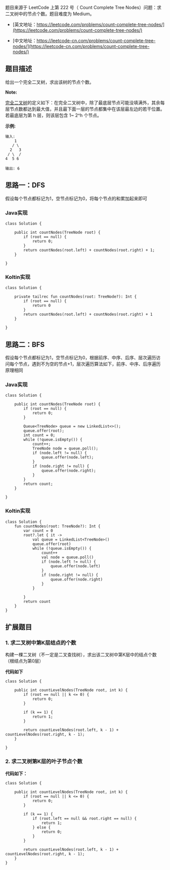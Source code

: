 题目来源于 LeetCode 上第 222 号（ Count Complete Tree Nodes）问题：求二叉树中的节点个数。题目难度为 Medium。

* [英文地址：https://leetcode.com/problems/count-complete-tree-nodes/](https://leetcode.com/problems/count-complete-tree-nodes/)

* [中文地址：https://leetcode-cn.com/problems/count-complete-tree-nodes/](https://leetcode-cn.com/problems/count-complete-tree-nodes/)

## 题目描述

给出一个完全二叉树，求出该树的节点个数。

**Note:**

[完全二叉树](https://en.wikipedia.org/wiki/Binary_tree#Types_of_binary_trees)的定义如下：在完全二叉树中，除了最底层节点可能没填满外，其余每层节点数都达到最大值，并且最下面一层的节点都集中在该层最左边的若干位置。若最底层为第 h 层，则该层包含 1~ 2^h 个节点。


**示例:**

```
输入: 
    1
   / \
  2   3
 / \  /
4  5 6

输出: 6
```

## 思路一：DFS

假设每个节点都标记为1，空节点标记为0，将每个节点的和累加起来即可

### Java实现

```
class Solution {

    public int countNodes(TreeNode root) {
        if (root == null) {
            return 0;
        }
        return countNodes(root.left) + countNodes(root.right) + 1;
    }

}
```

### Koltin实现

```
class Solution {

    private tailrec fun countNodes(root: TreeNode?): Int {
        if (root == null) {
            return 0
        }
        return countNodes(root.left) + countNodes(root.right) + 1
    }
    
}
```

## 思路二：BFS

假设每个节点都标记为1，空节点标记为0，根据前序、中序、后序、层次遍历访问每个节点，遇到不为空的节点+1，层次遍历算法如下，前序、中序、后序遍历原理相同

### Java实现

```
class Solution {

    public int countNodes(TreeNode root) {
        if (root == null) {
            return 0;
        }

        Queue<TreeNode> queue = new LinkedList<>();
        queue.offer(root);
        int count = 0;
        while (!queue.isEmpty()) {
            count++;
            TreeNode node = queue.poll();
            if (node.left != null) {
                queue.offer(node.left);
            }
            if (node.right != null) {
                queue.offer(node.right);
            }
        }
        return count;
    }

}
```

### Koltin实现

```
class Solution {
    fun countNodes(root: TreeNode?): Int {
        var count = 0
        root?.let { it ->
            val queue = LinkedList<TreeNode>()
            queue.offer(root)
            while (!queue.isEmpty()) {
                count++
                val node = queue.poll()
                if (node.left != null) {
                    queue.offer(node.left)
                }
                if (node.right != null) {
                    queue.offer(node.right)
                }
            }

        }
        return count
    }
}
```


## 扩展题目

### 1. 求二叉树中第K层结点的个数

构建一棵二叉树（不一定是二叉查找树），求出该二叉树中第K层中的结点个数（根结点为第0层）

**代码如下**

```
class Solution {

    public int countLevelNodes(TreeNode root, int k) {
        if (root == null || k <= 0) {
            return 0;
        }

        if (k == 1) {
            return 1;
        }

        return countLevelNodes(root.left, k - 1) + countLevelNodes(root.right, k - 1);
    }

}
```

### 2. 求二叉树第K层的叶子节点个数

**代码如下：**

```
class Solution {

    public int countLevelNodes(TreeNode root, int k) {
        if (root == null || k <= 0) {
            return 0;
        }

        if (k == 1) {
            if (root.left == null && root.right == null) {
                return 1;
            } else {
                return 0;
            }
        }

        return countLevelNodes(root.left, k - 1) + countLevelNodes(root.right, k - 1);
    }
}
```


